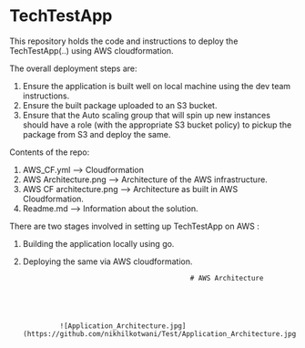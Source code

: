 # TechTestApp

This repository holds the code and instructions to deploy the TechTestApp(..) using AWS cloudformation.

The overall deployment steps are:
1. Ensure the application is built well on local machine using the dev team instructions.  
2. Ensure the built package uploaded to an S3 bucket.  
3. Ensure that the Auto scaling group that will spin up  new instances should have a role (with the appropriate S3  bucket policy) to pickup the package from S3 and deploy the same.  

Contents of the repo:  
1. AWS_CF.yml --> Cloudformation  
2. AWS Architecture.png --> Architecture of the AWS infrastructure.
3. AWS CF architecture.png --> Architecture as built in AWS Cloudformation.
4. Readme.md --> Information about the solution.

There are two stages involved in setting up TechTestApp on AWS :  
1. Building the application locally using go.  
2. Deploying the same via AWS cloudformation.  

                                                # AWS Architecture  
                                                  
                                                    
                                                      
                                                        

                ![Application_Architecture.jpg](https://github.com/nikhilkotwani/Test/Application_Architecture.jpg)


